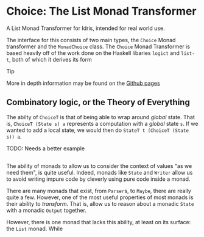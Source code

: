 # Choice: The List Monad Transformer 

A List Monad Transformer for Idris, intended for real world use.

The interface for this consists of two main types, the `Choice` Monad transformer and the `MonadChoice` class.
The `Choice` Monad Transformer is based heavily off of the work done on the Haskell libaries `logict` and `list-t`, both of which it derives its form

> [!TIP]
> More in depth information may be found on the [Github pages](https://wizard7377.github.io/choice/)

## Combinatory logic, or the Theory of Everything 

The abilty of `ChoiceT` is that of being able to wrap around *global* state. That is, `ChoiceT (State s) a` represents a computation with a *global* state `s`. If we wanted to add a local state, we would then do `StateT t (ChoiceT (State s)) a`. 

TODO: Needs a better example

## 
The ability of monads to allow us to consider the context of values "as we need them", is quite useful. Indeed, monads like `State` and `Writer` allow us to avoid writing impure code by cleverly using pure code inside a monad.

There are many monads that exist, from `Parser`s, to `Maybe`, there are really quite a few. However, one of the most useful properties of most monads is their ability to *transform*. That is, allow us to reason about a monadic `State` with a monadic `Output` together.

However, there is one monad that lacks this ability, at least on its surface: the `List` monad. While 